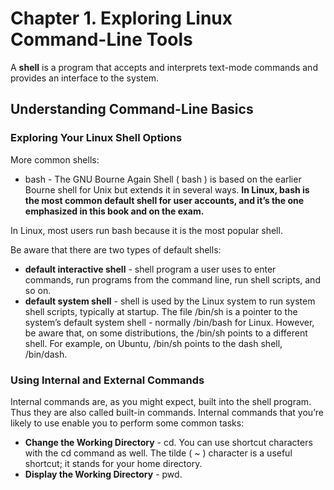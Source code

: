 # Chapter 1. Exploring Linux Command-Line Tools

A **shell** is a program that accepts and interprets text-mode commands and provides an interface to the system.

## Understanding Command-Line Basics

### Exploring Your Linux Shell Options

More common shells:
* bash - The GNU Bourne Again Shell ( bash ) is based on the earlier Bourne shell for Unix but extends it in several ways. **In Linux, bash is the most common default shell for user accounts, and it’s the one emphasized in this book and on the exam.**

In Linux, most users run bash because it is the most popular shell.

Be aware that there are two types of default shells: 
* **default interactive shell** - shell program a user uses to enter commands, run programs from the command line, run shell scripts, and so on. 
* **default system shell** - shell is used by the Linux system to run system shell scripts, typically at startup.
The file /bin/sh is a pointer to the system’s default system shell - normally /bin/bash for Linux. However, be aware that, on some distributions, the /bin/sh points to a different shell. For example, on Ubuntu, /bin/sh points to the dash shell, /bin/dash.

### Using Internal and External Commands

Internal commands are, as you might expect, built into the shell program. Thus they are also called built-in commands. Internal commands that you’re likely to use enable you to perform some common tasks:
* **Change the Working Directory** - cd. You can use shortcut characters with the cd command as well. The tilde ( ~ ) character is a useful shortcut; it stands for your home directory.
* **Display the Working Directory** - pwd.



















